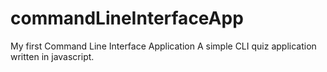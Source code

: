# commandLineInterfaceApp
My first Command Line Interface Application
A simple CLI quiz application written in javascript.
